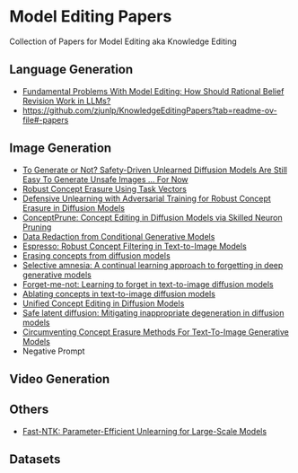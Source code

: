 # Model Editing Papers
Collection of Papers for Model Editing aka Knowledge Editing

## Language Generation
- [Fundamental Problems With Model Editing: How Should Rational Belief Revision Work in LLMs?](https://arxiv.org/abs/2403.07362)
- https://github.com/zjunlp/KnowledgeEditingPapers?tab=readme-ov-file#-papers


## Image Generation

- [To Generate or Not? Safety-Driven Unlearned Diffusion Models Are Still Easy To Generate Unsafe Images ... For Now](https://arxiv.org/abs/2310.11868)
- [Robust Concept Erasure Using Task Vectors](https://arxiv.org/abs/2404.03631)
- [Defensive Unlearning with Adversarial Training for Robust Concept Erasure in Diffusion Models](https://arxiv.org/abs/2405.15234)
- [ConceptPrune: Concept Editing in Diffusion Models via Skilled Neuron Pruning](https://arxiv.org/abs/2405.19237)
- [Data Redaction from Conditional Generative Models](https://ieeexplore.ieee.org/abstract/document/10516648/?casa_token=5lnkOmtwxfcAAAAA:aF0nDNLCHQkZISuRiTC_Wfx6MYr-Uu8ITOCd2IYoiLkCbppN8pXeMtFDTGRD-XEa-tXe4SYw4nb7Kg)
- [Espresso: Robust Concept Filtering in Text-to-Image Models](https://arxiv.org/abs/2404.19227)
- [Erasing concepts from diffusion models](https://openaccess.thecvf.com/content/ICCV2023/html/Gandikota_Erasing_Concepts_from_Diffusion_Models_ICCV_2023_paper.html)
- [Selective amnesia: A continual learning approach to forgetting in deep generative models](https://proceedings.neurips.cc/paper_files/paper/2023/hash/376276a95781fa17c177b1ccdd0a03ac-Abstract-Conference.html)
- [Forget-me-not: Learning to forget in text-to-image diffusion models](https://openaccess.thecvf.com/content/CVPR2024W/MMFM/html/Zhang_Forget-Me-Not_Learning_to_Forget_in_Text-to-Image_Diffusion_Models_CVPRW_2024_paper.html) 
- [Ablating concepts in text-to-image diffusion models](http://openaccess.thecvf.com/content/ICCV2023/html/Kumari_Ablating_Concepts_in_Text-to-Image_Diffusion_Models_ICCV_2023_paper.html) 
- [Unified Concept Editing in Diffusion Models](https://arxiv.org/pdf/2308.14761.pdf)  
- [Safe latent diffusion: Mitigating inappropriate degeneration in diffusion models](https://openaccess.thecvf.com/content/CVPR2023/html/Schramowski_Safe_Latent_Diffusion_Mitigating_Inappropriate_Degeneration_in_Diffusion_Models_CVPR_2023_paper.html)
- [Circumventing Concept Erasure Methods For Text-To-Image Generative Models](https://arxiv.org/pdf/2308.01508.pdf)
- Negative Prompt


## Video Generation

## Others
- [Fast-NTK: Parameter-Efficient Unlearning for Large-Scale Models](https://openaccess.thecvf.com/content/CVPR2024W/TCV2024/html/Li_Fast-NTK_Parameter-Efficient_Unlearning_for_Large-Scale_Models_CVPRW_2024_paper.html)


## Datasets


